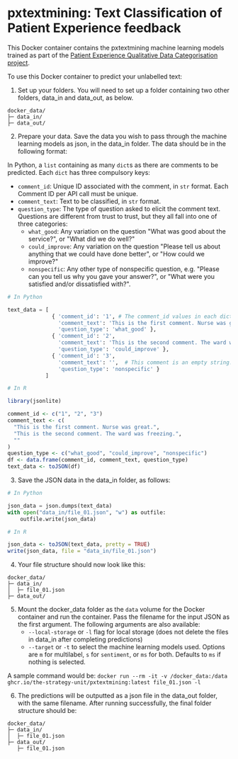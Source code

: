 # pxtextmining: Text Classification of Patient Experience feedback

This Docker container contains the pxtextmining machine learning models trained as part of the [Patient Experience Qualitative Data Categorisation project](https://the-strategy-unit.github.io/PatientExperience-QDC/).

To use this Docker container to predict your unlabelled text:

1. Set up your folders. You will need to set up a folder containing two other folders, data_in and data_out, as below.
```
docker_data/
├─ data_in/
├─ data_out/

```

2. Prepare your data. Save the data you wish to pass through the machine learning models as json, in the data_in folder. The data should be in the following format:

In Python, a `list` containing as many `dict`s as there are comments to be predicted. Each `dict` has three compulsory keys:

  * `comment_id`: Unique ID associated with the comment, in `str` format. Each Comment ID per API call must be unique.
  * `comment_text`: Text to be classified, in `str` format.
  * `question_type`: The type of question asked to elicit the comment text. Questions are different from trust to trust, but they all fall into one of three categories:
       * `what_good`: Any variation on the question "What was good about the service?", or "What did we do well?"
       * `could_improve`: Any variation on the question "Please tell us about anything that we could have done better", or "How could we improve?"
       * `nonspecific`: Any other type of nonspecific question, e.g. "Please can you tell us why you gave your answer?", or "What were you satisfied and/or dissatisfied with?".

```python
# In Python

text_data = [
              { 'comment_id': '1', # The comment_id values in each dict must be unique.
                'comment_text': 'This is the first comment. Nurse was great.',
                'question_type': 'what_good' },
              { 'comment_id': '2',
                'comment_text': 'This is the second comment. The ward was freezing.',
                'question_type': 'could_improve' },
              { 'comment_id': '3',
                'comment_text': '',  # This comment is an empty string.
                'question_type': 'nonspecific' }
            ]

```

```R
# In R

library(jsonlite)

comment_id <- c("1", "2", "3")
comment_text <- c(
  "This is the first comment. Nurse was great.",
  "This is the second comment. The ward was freezing.",
  ""
)
question_type <- c("what_good", "could_improve", "nonspecific")
df <- data.frame(comment_id, comment_text, question_type)
text_data <- toJSON(df)
```

3. Save the JSON data in the data_in folder, as follows:

```python
# In Python

json_data = json.dumps(text_data)
with open("data_in/file_01.json", "w") as outfile:
    outfile.write(json_data)
```

```R
# In R

json_data <- toJSON(text_data, pretty = TRUE)
write(json_data, file = "data_in/file_01.json")
```

4. Your file structure should now look like this:

```
docker_data/
├─ data_in/
│  ├─ file_01.json
├─ data_out/
```

5. Mount the docker_data folder as the `data` volume for the Docker container and run the container. Pass the filename for the input JSON as the first argument. The following arguments are also available:
   - `--local-storage` or `-l` flag for local storage (does not delete the files in data_in after completing predictions)
   - `--target` or `-t` to select the machine learning models used. Options are `m` for multilabel, `s` for `sentiment`, or `ms` for both. Defaults to `ms` if nothing is selected.

A sample command would be:
`docker run --rm -it -v /docker_data:/data ghcr.io/the-strategy-unit/pxtextmining:latest file_01.json -l `

6. The predictions will be outputted as a json file in the data_out folder, with the same filename. After running successfully, the final folder structure should be:

```
docker_data/
├─ data_in/
│  ├─ file_01.json
├─ data_out/
   ├─ file_01.json
```
